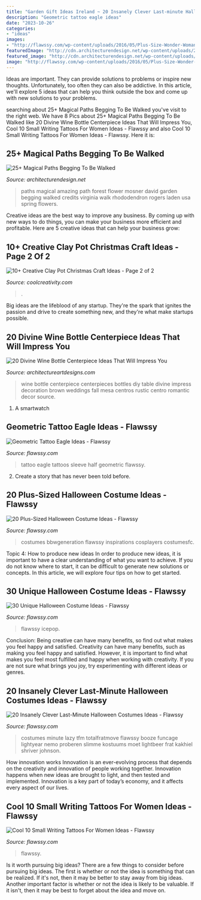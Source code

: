 ```yaml
---
title: "Garden Gift Ideas Ireland ~ 20 Insanely Clever Last-minute Halloween Costumes Ideas"
description: "Geometric tattoo eagle ideas"
date: "2023-10-26"
categories:
- "ideas"
images:
- "http://flawssy.com/wp-content/uploads/2016/05/Plus-Size-Wonder-Woman.jpg"
featuredImage: "http://cdn.architecturendesign.net/wp-content/uploads/2014/08/amazing-paths-4.jpg"
featured_image: "http://cdn.architecturendesign.net/wp-content/uploads/2014/08/amazing-paths-4.jpg"
image: "http://flawssy.com/wp-content/uploads/2016/05/Plus-Size-Wonder-Woman.jpg"
---
```



Ideas are important. They can provide solutions to problems or inspire new thoughts. Unfortunately, too often they can also be addictive. In this article, we'll explore 5 ideas that can help you think outside the box and come up with new solutions to your problems.

	

		
searching about 25+ Magical Paths Begging To Be Walked you've visit to the right web. We have 8 Pics about 25+ Magical Paths Begging To Be Walked like 20 Divine Wine Bottle Centerpiece Ideas That Will Impress You, Cool 10 Small Writing Tattoos For Women Ideas - Flawssy and also Cool 10 Small Writing Tattoos For Women Ideas - Flawssy. Here it is:
		
    
## 25+ Magical Paths Begging To Be Walked

<img loading=lazy src="http://cdn.architecturendesign.net/wp-content/uploads/2014/08/amazing-paths-4.jpg" onerror="this.onerror=null;this.src='https://tse4.mm.bing.net/th?id=OIP.-Wpx0dS7Rlk5H8ASXKbMbQHaLJ&amp;pid=15.1';" alt="25+ Magical Paths Begging To Be Walked">

_Source: architecturendesign.net_

>paths magical amazing path forest flower mosner david garden begging walked credits virginia walk rhododendron rogers laden usa spring flowers. 

	

Creative ideas are the best way to improve any business. By coming up with new ways to do things, you can make your business more efficient and profitable. Here are 5 creative ideas that can help your business grow: 

    
## 10+ Creative Clay Pot Christmas Craft Ideas - Page 2 Of 2

<img loading=lazy src="https://coolcreativity.com/wp-content/uploads/2016/11/Clay-Pot-Christmas-Tree-Craft.jpg" onerror="this.onerror=null;this.src='https://tse2.mm.bing.net/th?id=OIP.YKJx343X4f0A6Rm_CtcWkgHaLJ&amp;pid=15.1';" alt="10+ Creative Clay Pot Christmas Craft Ideas - Page 2 of 2">

_Source: coolcreativity.com_

>. 

	

Big ideas are the lifeblood of any startup. They're the spark that ignites the passion and drive to create something new, and they're what make startups possible.

    
## 20 Divine Wine Bottle Centerpiece Ideas That Will Impress You

<img loading=lazy src="http://www.architectureartdesigns.com/wp-content/uploads/2016/10/8-19.jpg" onerror="this.onerror=null;this.src='https://tse3.mm.bing.net/th?id=OIP.oDH1o20YAxhLieq8N7affAHaLH&amp;pid=15.1';" alt="20 Divine Wine Bottle Centerpiece Ideas That Will Impress You">

_Source: architectureartdesigns.com_

>wine bottle centerpiece centerpieces bottles diy table divine impress decoration brown weddings fall mesa centros rustic centro romantic decor source. 

	

1. A smartwatch

    
## Geometric Tattoo Eagle Ideas - Flawssy

<img loading=lazy src="http://flawssy.com/wp-content/uploads/2016/12/Eagle-Half-Sleeve-Tattoo-2014.jpg" onerror="this.onerror=null;this.src='https://tse1.mm.bing.net/th?id=OIP.YqKJ_JBKvlqbGeAIGBy_kgHaJ3&amp;pid=15.1';" alt="Geometric Tattoo Eagle Ideas - Flawssy">

_Source: flawssy.com_

>tattoo eagle tattoos sleeve half geometric flawssy. 

	

2. Create a story that has never been told before.

    
## 20 Plus-Sized Halloween Costume Ideas - Flawssy

<img loading=lazy src="http://flawssy.com/wp-content/uploads/2016/05/Plus-Size-Wonder-Woman.jpg" onerror="this.onerror=null;this.src='https://tse3.mm.bing.net/th?id=OIP.mRxBfLg2bSlysH4ckLC33wHaKb&amp;pid=15.1';" alt="20 Plus-Sized Halloween Costume Ideas - Flawssy">

_Source: flawssy.com_

>costumes bbwgeneration flawssy inspirations cosplayers costumesfc. 

	

Topic 4: How to produce new ideas
In order to produce new ideas, it is important to have a clear understanding of what you want to achieve. If you do not know where to start, it can be difficult to generate new solutions or concepts. In this article, we will explore four tips on how to get started.

    
## 30 Unique Halloween Costume Ideas - Flawssy

<img loading=lazy src="http://flawssy.com/wp-content/uploads/2016/05/unique-captian-women-halloween-costume-1.jpg" onerror="this.onerror=null;this.src='https://tse1.mm.bing.net/th?id=OIP.Uq4wD1EKPEPA0uU-CfVKqwHaL-&amp;pid=15.1';" alt="30 Unique Halloween Costume Ideas - Flawssy">

_Source: flawssy.com_

>flawssy icepop. 

	

Conclusion: Being creative can have many benefits, so find out what makes you feel happy and satisfied.
Creativity can have many benefits, such as making you feel happy and satisfied. However, it is important to find what makes you feel most fulfilled and happy when working with creativity. If you are not sure what brings you joy, try experimenting with different ideas or genres.

    
## 20 Insanely Clever Last-Minute Halloween Costumes Ideas - Flawssy

<img loading=lazy src="http://flawssy.com/wp-content/uploads/2016/05/Last-Minute-Halloween-Costumes.jpg" onerror="this.onerror=null;this.src='https://tse4.mm.bing.net/th?id=OIP.TSV_p8NTGGeF8QUeK8Gj6wHaJ3&amp;pid=15.1';" alt="20 Insanely Clever Last-Minute Halloween Costumes Ideas - Flawssy">

_Source: flawssy.com_

>costumes minute lazy tfm totalfratmove flawssy booze funcage lightyear nemo proberen slimme kostuums moet lightbeer frat kakhiel shriver johnson. 

	

How innovation works
Innovation is an ever-evolving process that depends on the creativity and innovation of people working together. Innovation happens when new ideas are brought to light, and then tested and implemented. Innovation is a key part of today’s economy, and it affects every aspect of our lives.

    
## Cool 10 Small Writing Tattoos For Women Ideas - Flawssy

<img loading=lazy src="https://www.flawssy.com/wp-content/uploads/2016/06/Love-Infinity-Tattoo-with-Name.jpg" onerror="this.onerror=null;this.src='https://tse4.mm.bing.net/th?id=OIP.kWrK-o4soXqpXyuW4OyLpwHaNK&amp;pid=15.1';" alt="Cool 10 Small Writing Tattoos For Women Ideas - Flawssy">

_Source: flawssy.com_

>flawssy. 

	

Is it worth pursuing big ideas?
There are a few things to consider before pursuing big ideas. The first is whether or not the idea is something that can be realized. If it's not, then it may be better to stay away from big ideas. Another important factor is whether or not the idea is likely to be valuable. If it isn't, then it may be best to forget about the idea and move on.

